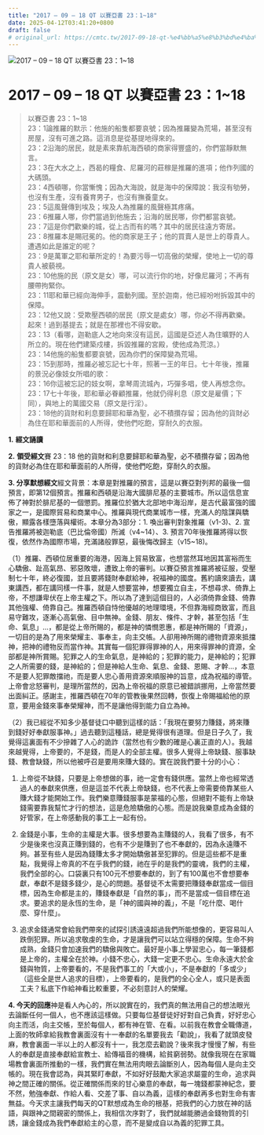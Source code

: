 ```yaml
---
title: "2017 – 09 – 18 QT 以賽亞書 23：1~18"
date: 2025-04-12T03:41:20+0800
draft: false
# original_url: https://cmtc.tw/2017-09-18-qt-%e4%bb%a5%e8%b3%bd%e4%ba%9e%e6%9b%b8-23%ef%bc%9a118
---
```


![2017 – 09 – 18 QT 以賽亞書 23：1~18](/images/qt.jpg   "2017 – 09 – 18 QT 以賽亞書 23：1~18")

# 2017 – 09 – 18 QT 以賽亞書 23：1~18

> 以賽亞書 23：1~18  
> 23：1論推羅的默示：他施的船隻都要哀號；因為推羅變為荒場，甚至沒有房屋，沒有可進之路。這消息是從基提地得來的。  
> 23：2沿海的居民，就是素來靠航海西頓的商家得豐盛的，你們當靜默無言。  
> 23：3在大水之上，西曷的糧食、尼羅河的莊稼是推羅的進項；他作列國的大碼頭。  
> 23：4西頓哪，你當慚愧；因為大海說，就是海中的保障說：我沒有劬勞，也沒有生產，沒有養育男子，也沒有撫養童女。  
> 23：5這風聲傳到埃及；埃及人為推羅的風聲極其疼痛。  
> 23：6推羅人哪，你們當過到他施去；沿海的居民哪，你們都當哀號。  
> 23：7這是你們歡樂的城，從上古而有的嗎？其中的居民往遠方寄居。  
> 23：8推羅本是賜冠冕的。他的商家是王子；他的買賣人是世上的尊貴人。遭遇如此是誰定的呢？  
> 23：9是萬軍之耶和華所定的！為要污辱一切高傲的榮耀，使地上一切的尊貴人被藐視。  
> 23：10他施的民（原文是女）哪，可以流行你的地，好像尼羅河；不再有腰帶拘緊你。  
> 23：11耶和華已經向海伸手，震動列國。至於迦南，他已經吩咐拆毀其中的保障。  
> 23：12他又說：受欺壓西頓的居民（原文是處女）哪，你必不得再歡樂。起來！過到基提去；就是在那裡也不得安歇。  
> 23：13（看哪，迦勒底人之地向來沒有這民，這國是亞述人為住曠野的人所立的。現在他們建築戍樓，拆毀推羅的宮殿，使他成為荒涼。）  
> 23：14他施的船隻都要哀號，因為你們的保障變為荒場。  
> 23：15到那時，推羅必被忘記七十年，照著一王的年日。七十年後，推羅的景況必像妓女所唱的歌：  
> 23：16你這被忘記的妓女啊，拿琴周流城內，巧彈多唱，使人再想念你。  
> 23：17七十年後，耶和華必眷顧推羅，他就仍得利息（原文是雇價；下同），與地上的萬國交易（原文是行淫）。  
> 23：18他的貨財和利息要歸耶和華為聖，必不積攢存留；因為他的貨財必為住在耶和華面前的人所得，使他們吃飽，穿耐久的衣服。

**1.** **經文誦讀**

**2.** **領受經文**賽 23：18 他的貨財和利息要歸耶和華為聖，必不積攢存留；因為他的貨財必為住在耶和華面前的人所得，使他們吃飽，穿耐久的衣服。

**3. 分享默想經文**經文背景：本章是對推羅的預言，這是以賽亞對列邦的最後一個預言，即第12個預言。推羅和西頓是沿海大國腓尼基的主要城市。所以這信息宣佈了神對於腓尼基的一個懲罰。推羅位於猶大北部地中海沿岸，是古代最富強的國家之一，是國際貿易和商業中心。推羅與現代商業城市一樣，充滿人的陰謀與驕傲，顯露各樣墮落與權術。本章分為3部分：1. 喚出審判對象推羅（v1-3)、2. 宣告推羅將被迦勒底（巴比倫帝國）所滅（v4~14）、3. 預言70年後推羅將得以恢復，依然作為國際市場，充滿諸般罪惡，最後悔改歸主（v15~18)。

（1）推羅、西頓位居重要的海港，因海上貿易致富，也想當然耳地因其富裕而生心驕傲、趾高氣昂、邪惡敗壞，遭致上帝的審判。以賽亞預言推羅將被征服，受壓制七十年，終必復國，並且要將錢財奉獻給神，祝福神的國度。舊約讀來讀去，講東講西，都在講同樣一件事，就是人想要當神，想要獨立自主，不想尋求、倚靠上帝，不想謙卑伏在上帝主權之下。所以為了達到這個目的，人必須倚靠金錢、倚靠其他強權、倚靠自己。推羅西頓自恃他優越的地理環境，不但靠海經商致富，而且易守難攻，逐漸心高氣傲、目中無神。金錢、朋友、條件、才幹，甚至包括「生命、氣息」…，都是從上帝所賜的，都是神的憐憫恩惠，都是神所賜的「資源」，一切目的是為了用來榮耀主、事奉主，向主交帳。人卻用神所賜的禮物資源來抵擋神，把神的禮物反而當作神。其實每一個犯罪得罪神的人，用來得罪神的資源，全部都是神所賞賜。犯罪之人的生命氣息，是神給的；犯罪的能力，是神給的；犯罪之人所需要的錢，是神給的；但是神給人生命、氣息、金錢、恩賜、才幹…，本意不是要人犯罪敵擋祂，而是要人忠心善用資源來順服神的旨意，成為祝福的導管。上帝會忿怒審判，是理所當然的，因為上帝祝福的原意已被錯誤挪用，上帝當然要出面糾正。感謝主，推羅西頓在70年的管教後果然回轉，恢復上帝賜福給他的原意，要用金錢來事奉榮耀神，而不是讓他得到能力自立為神。

（2）我已經從不知多少基督徒口中聽到這樣的話：「我現在要努力賺錢，將來賺到錢好好奉獻服事神。」過去聽到這種話，總是覺得很有道理。但是日子久了，我覺得這裏面有不少摻雜了人心的詭詐（當然也有少數的確是心裏正直的人）。我越來越覺得，上帝要的，不是錢，而是人的全部主權。很多人覺得上帝缺錢、服事缺錢、教會缺錢，所以他被呼召是要用來賺大錢的。實在說我們要十分的小心：

1. 上帝從不缺錢，只要是上帝想做的事，祂一定會有錢供應。當然上帝也經常透過人的奉獻來供應，但是這並不代表上帝缺錢，也不代表上帝需要倚靠某些人賺大錢才能開始工作。我們樂意賺錢服事是蒙福的心態，但絕對不能有上帝缺錢需要靠我幫忙才行的想法，這是危險驕傲的心態。而是說我樂意成為金錢的好管家，在上帝感動我的事工上一起有份。

2. 金錢是小事，生命的主權是大事。很多想要為主賺錢的人，我看了很多，有不少是後來也沒真正賺到錢的，也有不少是賺到了也不奉獻的，因為永遠賺不夠。甚至有些人是因為錢賺太多才開始驕傲甚至犯罪的。但是這些都不是重點，我覺得上帝真的不在乎我們的錢，祂在乎的是我們的靈魂，我們的主權，我們全部的心。口袋裏只有100元不想要奉獻的，到了有100萬也不會想要奉獻，奉獻不是錢多錢少，是心的問題。基督徒不太需要把賺錢奉獻當成一個目標，因為生命都是主的，賺錢奉獻是「自然的事」，而不是當成一個目標在追求。要追求的是永恆的生命，是「神的國與神的義」，不是「吃什麼、喝什麼、穿什麼」。

3. 追求金錢通常會給我們帶來的試探引誘遠遠超過我們所能想像的，更容易叫人跌倒犯罪。所以追求敬虔的生命，才是讓我們可以站立得穩的保障。生命不夠成熟，金錢只會加速我們的驕傲與敗亡。最好是小事上學習忠心，每一筆錢都是上帝的，主權全在於神。小錢不忠心，大錢一定更不忠心。生命永遠大於金錢與物質，上帝要看的，不是我們事工的「大或小」，不是奉獻的「多或少」（這些全是世人追求的目標），上帝要看的，是我們的全心全人，或只是表面工夫？私底下作給神看比較重要，不必刻意討人的榮耀。

**4. 今天的回應**神是看人內心的，所以說實在的，我們真的無法用自己的想法眼光去論斷任何一個人，也不應該這樣做。只要每位基督徒好好對自己負責，好好忠心向主而活，向主交帳，至於每個人，都有神在管、在看。以前我在教會全職傳道，上面的牧師拿給我教會裏面沒有十一奉獻的名單要我去「勸說」，我看了就頭皮發麻，教會裏面一半以上的人都沒有十一，我怎麼去勸說？後來我才慢慢了解，有些人的奉獻是直接奉獻給宣教士、給傳福音的機構，給貧窮弱勢。就像我現在在家職場教會裏面所推動的一樣，我們實在無法用肉眼去論斷別人，因為每個人是向主交帳的。現在我會認為，與其緊盯奉獻，不如好好鼓勵大家追求屬靈的生命，追求與神之間正確的關係。從正確關係而來的甘心樂意的奉獻，每一塊錢都蒙神紀念，要不然，勉強奉獻、作給人看、交差了事、自以為義，這樣的奉獻再多也對生命有害無益。今天求主讓我們每天的QT默想成為生命的根基，把我們的心力放在神的話語，與跟神之間親密的關係上，我相信次序對了，我們就越能勝過金錢物質的引誘，讓金錢成為我們奉獻給主的心意，而不是變成自以為義的犯罪工具。